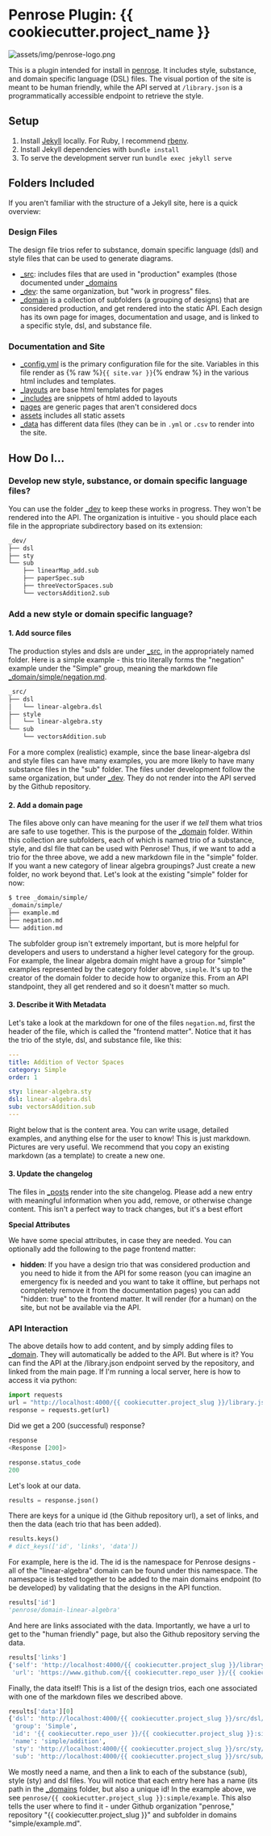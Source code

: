 # Penrose Plugin: {{ cookiecutter.project_name }}

![assets/img/penrose-logo.png](assets/img/penrose-logo.png)

This is a plugin intended for install in [penrose](https://penrose.github.io). It
includes style, substance, and domain specific language (DSL) files.
The visual portion of the site is meant to be human friendly, while the
API served at `/library.json` is a programmatically accessible endpoint
to retrieve the style.

## Setup

 1. Install [Jekyll](https://jekyllrb.com/docs/installation/) locally. For Ruby, I recommend [rbenv](https://github.com/rbenv/rbenv).
 2. Install Jekyll dependencies with `bundle install`
 3. To serve the development server run `bundle exec jekyll serve`

## Folders Included
If you aren't familiar with the structure of a Jekyll site, here is a quick overview:

### Design Files
The design file trios refer to substance, domain specific language (dsl) and style files 
that can be used to generate diagrams.

 - [_src](_src): includes files that are used in "production" examples (those documented under [_domains](_domains)
 - [_dev](_dev): the same organization, but "work in progress" files.
 - [_domain](_domain) is a collection of subfolders (a grouping of designs) that are considered production, and get rendered into the static API. Each design has its own page for images, documentation and usage, and is linked to a specific style, dsl, and substance file.

### Documentation and Site

 - [_config.yml](_config.yml) is the primary configuration file for the site. Variables in this file render as {% raw %}`{{ site.var }}`{% endraw %} in the various html includes and templates.
 - [_layouts](_layouts) are base html templates for pages
 - [_includes](_includes) are snippets of html added to layouts
 - [pages](pages) are generic pages that aren't considered docs
 - [assets](assets) includes all static assets
 - [_data](_data) has different data files (they can be in `.yml` or `.csv` to render into the site.

## How Do I...

### Develop new style, substance, or domain specific language files?

You can use the folder [_dev](_dev) to keep these works in progress. They
won't be rendered into the API. The organization is intuitive - you should
place each file in the appropriate subdirectory based on its extension:

```bash
_dev/
├── dsl
├── sty
└── sub
    ├── linearMap_add.sub
    ├── paperSpec.sub
    ├── threeVectorSpaces.sub
    └── vectorsAddition2.sub
```

### Add a new style or domain specific language?

#### 1. Add source files

The production styles and dsls are under [_src](_src), in the appropriately
named folder. Here is a simple example - this trio literally forms the
"negation" example under the "Simple" group, meaning the markdown file
[_domain/simple/negation.md](_domain/simple/negation.md).

```bash
_src/
├── dsl
│   └── linear-algebra.dsl
├── style
│   └── linear-algebra.sty
└── sub
    └── vectorsAddition.sub
```

For a more complex (realistic) example, since the base linear-algebra dsl
and style files can have many examples, you are more likely to have many
substance files in the "sub" folder. The files under development follow the 
same organization, but under [_dev](_dev). They do not render into the 
API served by the Github repository.

#### 2. Add a domain page

The files above only can have meaning for the user if we *tell* them what trios
are safe to use together. This is the purpose of the [_domain](_domain) folder.
Within this collection are subfolders, each of which is named trio
of a substance, style, and dsl file that can be used with Penrose! Thus, if 
we want to add a trio for the three above, we add a new markdown file in
the "simple" folder. If you want a new category of linear algebra groupings?
Just create a new folder, no work beyond that. Let's look at the existing
"simple" folder for now:

```bash
$ tree _domain/simple/
_domain/simple/
├── example.md
├── negation.md
└── addition.md
```

The subfolder group isn't extremely important, but is more helpful for developers
and users to understand a higher level category for the group. For example,
the linear algebra domain might have a group for "simple" examples represented
by the category folder above, `simple`. It's up to the creator of the domain
folder to decide how to organize this. From an API standpoint, they all
get rendered and so it doesn't matter so much. 


#### 3. Describe it With Metadata

Let's take a look at the markdown for one of the files `negation.md`, first
the header of the file, which is called the "frontend matter". Notice that
it has the trio of the style, dsl, and substance file, like this:

```yml
---
title: Addition of Vector Spaces
category: Simple
order: 1

sty: linear-algebra.sty
dsl: linear-algebra.dsl
sub: vectorsAddition.sub
---
```

Right below that is the content area. You can write usage,
detailed examples, and anything else for the user to know! This is just markdown.
Pictures are very useful. We recommend that you copy an existing markdown (as
a template) to create a new one.

#### 3. Update the changelog

The files in [_posts](_posts) render into the site changelog. Please add a new
entry with meaningful information when you add, remove, or otherwise change content.
This isn't a perfect way to track changes, but it's a best effort


**Special Attributes**

We have some special attributes, in case they are needed. You can optionally
add the following to the page frontend matter:

 - **hidden**: If you have a design trio that was considered production and you need to hide it from the API for some reason (you can imagine an emergency fix is needed and you want to take it offline, but perhaps not completely remove it from the documentation pages) you can add "hidden: true" to the frontend matter. It will render (for a human) on the site, but not be available via the API.


### API Interaction

The above details how to add content, and by simply adding files to [_domain](_domain).
They will automatically be added to the API. But where is it? You can find the API
at the /library.json endpoint served by the repository, and linked from the main
page. If I'm running a local server, here is how to access it via python:

```python
import requests
url = "http://localhost:4000/{{ cookiecutter.project_slug }}/library.json"
response = requests.get(url)
```

Did we get a 200 (successful) response?

```python
response
<Response [200]>

response.status_code
200
```

Let's look at our data.

```python
results = response.json()
```

There are keys for a unique id (the Github repository url), a set of links,
and then the data (each trio that has been added).

```python
results.keys()
# dict_keys(['id', 'links', 'data'])
```

For example, here is the id. The id is the namespace for Penrose
designs - all of the "linear-algebra" domain can be found under this
namespace. The namespace is tested together to be added to the main domains
endpoint (to be developed) by validating that the designs in the API
function.

```python
results['id']
'penrose/domain-linear-algebra'
```

And here are links associated with the data. Importantly, we have a url to
get to the "human friendly" page, but also the Github repository serving the
data.

```python
results['links']
{'self': 'http://localhost:4000/{{ cookiecutter.project_slug }}/library.json',
 'url': 'https://www.github.com/{{ cookiecutter.repo_user }}/{{ cookiecutter.project_slug }}'}
```

Finally, the data itself! This is a list of the design trios, each one
associated with one of the markdown files we described above.

```python
results['data'][0]
{'dsl': 'http://localhost:4000/{{ cookiecutter.project_slug }}/src/dsl/linear-algebra.dsl',
 'group': 'Simple',
 'id': '{{ cookiecutter.repo_user }}/{{ cookiecutter.project_slug }}:simple/example',
 'name': 'simple/addition',
 'sty': 'http://localhost:4000/{{ cookiecutter.project_slug }}/src/sty/linear-algebra.sty',
 'sub': 'http://localhost:4000/{{ cookiecutter.project_slug }}/src/sub/vectorsAddition.sub'}
```

We mostly need a name, and then a link to each of the substance (sub), style (sty)
and dsl files. You will notice that each entry here has a name (its path
in the [_domains](_domains) folder, but also a unique id! In the example above,
we see `penrose/{{ cookiecutter.project_slug }}:simple/example`. This also tells the user
where to find it - under Github organization "penrose," repository "{{ cookiecutter.project_slug }}"
and subfolder in domains "simple/example.md".
